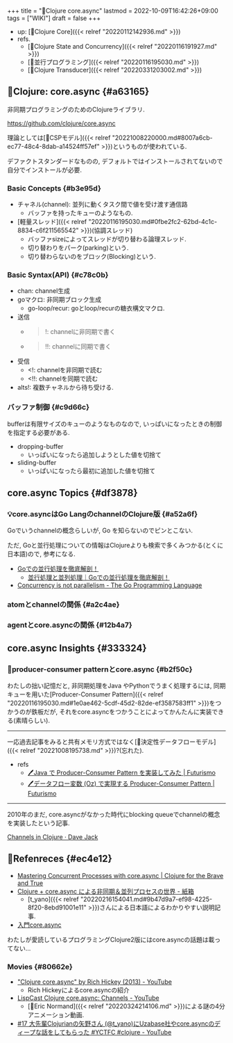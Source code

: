+++
title = "📝Clojure core.async"
lastmod = 2022-10-09T16:42:26+09:00
tags = ["WIKI"]
draft = false
+++

-   up: [📂Clojure Core]({{< relref "20220112142936.md" >}})
-   refs.
    -   [📝Clojure State and Concurrency]({{< relref "20220116191927.md" >}})
    -   [📝並行プログラミング]({{< relref "20220116195030.md" >}})
    -   [📝Clojure Transducer]({{< relref "20220331203002.md" >}})


## 📝Clojure: core.async {#a63165}

非同期プログラミングのためのClojureライブラリ.

<https://github.com/clojure/core.async>

理論としては[📝CSPモデル]({{< relref "20221008220000.md#8007a6cb-ec77-48c4-8dab-a14524ff57ef" >}})というものが使われている.

デファクトスタンダードなものの, デフォルトではインストールされてないので自分でインストールが必要.


### Basic Concepts {#b3e95d}

-   チャネル(channel): 並列に動くタスク間で値を受け渡す通信路
    -   バッファを持ったキューのようなもの.
-   [軽量スレッド]({{< relref "20220116195030.md#0fbe2fc2-62bd-4c1c-8834-c6f211565542" >}})(協調スレッド)
    -   バッファsizeによってスレッドが切り替わる論理スレッド.
    -   切り替わりをパーク(parking)という.
    -   切り替わらないのをブロック(Blocking)という.


### Basic Syntax(API) {#c78c0b}

-   chan: channel生成
-   goマクロ: 非同期ブロック生成
    -   go-loop/recur: goとloop/recurの糖衣構文マクロ.
-   送信
    -   >!: channelに非同期で書く
    -   >!!: channelに同期で書く
-   受信
    -   <!: channelを非同期で読む
    -   <!!: channelを同期で読む
-   alts!: 複数チャネルから待ち受ける.


### バッファ制御 {#c9d66c}

bufferは有限サイズのキューのようなものなので, いっぱいになったときの制御を指定する必要がある.

-   dropping-buffer
    -   いっぱいになったら追加しようとした値を切捨て
-   sliding-buffer
    -   いっぱいになったら最初に追加した値を切捨て


## core.async Topics {#df3878}


### 💡core.asyncはGo LangのchannelのClojure版 {#a52a6f}

Goでいうchannelの概念らしいが, Go を知らないのでピンとこない.

ただ, Goと並行処理についての情報はClojureよりも検索で多くみつかる(とくに日本語)ので, 参考になる.

-   [Goでの並行処理を徹底解剖！](https://zenn.dev/hsaki/books/golang-concurrency)
    -   [並行処理と並列処理｜Goでの並行処理を徹底解剖！](https://zenn.dev/hsaki/books/golang-concurrency/viewer/term)
-   [Concurrency is not parallelism - The Go Programming Language](https://go.dev/blog/waza-talk)


### atomとchannelの関係 {#a2c4ae}


### agentとcore.asyncの関係 {#12b4a7}


## core.async Insights {#333324}


### 🤔producer-consumer patternとcore.async {#b2f50c}

わたしの拙い記憶だと, 非同期処理をJava やPythonでうまく処理するには, 同期キューを用いた[Producer-Consumer Pattern]({{< relref "20220116195030.md#1e0ae462-5cdf-45d2-82de-ef3587583ff1" >}})をつかうのが鉄板だが, それをcore.asyncをつかうことによってかんたんに実装できる(素晴らしい).

---

一応過去記事をみると共有メモリ方式ではなく[📝決定性データフローモデル]({{< relref "20221008195738.md" >}})?(忘れた).

-   refs
    -   [🖊Java で Producer-Consumer Pattern を実装してみた | Futurismo](https://futurismo.biz/archives/2656/)
    -   [🖊データフロー変数 (Oz) で実現する Producer-Consumer Pattern | Futurismo](https://futurismo.biz/archives/2829/)

---

2010年のまだ, core.asyncがなかった時代にblocking queueでchannelの概念を実装したという記事.

[Channels in Clojure · Dave Jack](https://www.vidston.com/post/channels-in-clojure/)


## 🔗Refenreces {#ec4e12}

-   [Mastering Concurrent Processes with core.async | Clojure for the Brave and True](https://www.braveclojure.com/core-async/)
-   [Clojure + core.async による非同期＆並列プロセスの世界 - 紙箱](https://boxofpapers.hatenablog.com/entry/core_async)
    -   [t_yano]({{< relref "20220216154041.md#9b47d9a7-ef98-4225-8f20-8ebd91001e11" >}})さんによる日本語によるわかりやすい説明記事.
-   [入門core.async](https://www.slideshare.net/sohta/coreasync)

わたしが愛読しているプログラミングClojure2版にはcore.asyncの話題は載ってない...


### Movies {#80662e}

-   ["Clojure core.async" by Rich Hickey (2013) - YouTube](https://www.youtube.com/watch?v=yJxFPoxqzWE)
    -   Rich Hickeyによるcore.asyncの紹介
-   [LispCast Clojure core.async: Channels - YouTube](https://www.youtube.com/watch?v=msv8Fvtd6YQ)
    -   [👨Eric Normand]({{< relref "20220324214106.md" >}})による謎の4分アニメーション動画.
-   [#17 大先輩Clojurianの矢野さん (@t_yano)にUzabase社やcore.asyncのディープな話をしてもらった #YCTFC #clojure - YouTube](https://www.youtube.com/watch?v=xQxio0uTDNA)
